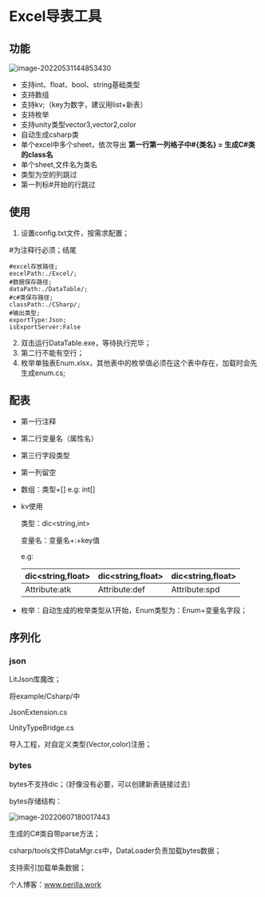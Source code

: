 # Excel导表工具

## 功能

![image-20220531144853430](https://img2022.cnblogs.com/blog/2522637/202206/2522637-20220627234401309-1082970503.png)

- 支持int、float、bool、string基础类型
- 支持数组
- 支持kv;（key为数字，建议用list+新表）
- 支持枚举
- 支持unity类型vector3,vector2,color
- 自动生成csharp类
- 单个excel中多个sheet，依次导出 **第一行第一列格子中#{类名} = 生成C#类的class名**
- 单个sheet,文件名为类名
- 类型为空的列跳过
- 第一列标#开始的行跳过

## 使用

1. 设置config.txt文件，按需求配置； 

#为注释行必须；结尾

```
#excel存放路径;
excelPath:./Excel/;
#数据保存路径;
dataPath:./DataTable/;
#c#类保存路径;
classPath:./CSharp/;
#输出类型;
exportType:Json;
isExportServer:False
```

2. 双击运行DataTable.exe，等待执行完毕；
2. 第二行不能有空行；
2. 枚举单独表Enum.xlsx，其他表中的枚举值必须在这个表中存在，加载时会先生成enum.cs;

## 配表

- 第一行注释

- 第二行变量名（属性名）

- 第三行字段类型

- 第一列留空

- 数组：类型+[] e.g: int[]

- kv使用 

  类型：dic<string,int>

  变量名：变量名+:+key值

  e.g:

  | dic<string,float> | dic<string,float> | dic<string,float> |
  | ----------------- | ----------------- | ----------------- |
  | Attribute:atk     | Attribute:def     | Attribute:spd     |

- 枚举：自动生成的枚举类型从1开始，Enum类型为：Enum+变量名字段；

## 序列化

### json

LitJson库魔改；

将example/Csharp/中

JsonExtension.cs

UnityTypeBridge.cs

导入工程，对自定义类型(Vector,color)注册；



### bytes

bytes不支持dic；（好像没有必要，可以创建新表链接过去）

bytes存储结构：

![image-20220607180017443](https://picsheet.oss-cn-hangzhou.aliyuncs.com/image-20220607180017443.png)

生成的C#类自带parse方法；

csharp/tools文件DataMgr.cs中，DataLoader负责加载bytes数据；

支持索引加载单条数据；



个人博客：www.perilla.work
